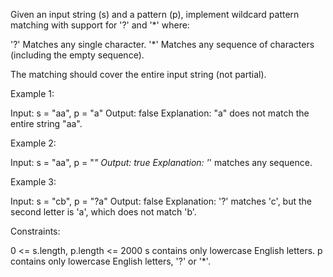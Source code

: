 Given an input string (s) and a pattern (p), implement wildcard pattern
matching with support for '?' and '*' where:


'?' Matches any single character.
'*' Matches any sequence of characters (including the empty sequence).


The matching should cover the entire input string (not partial).


Example 1:


Input: s = "aa", p = "a"
Output: false
Explanation: "a" does not match the entire string "aa".


Example 2:


Input: s = "aa", p = "*"
Output: true
Explanation: '*' matches any sequence.


Example 3:


Input: s = "cb", p = "?a"
Output: false
Explanation: '?' matches 'c', but the second letter is 'a', which does not
match 'b'.



Constraints:


0 <= s.length, p.length <= 2000
s contains only lowercase English letters.
p contains only lowercase English letters, '?' or '*'.




